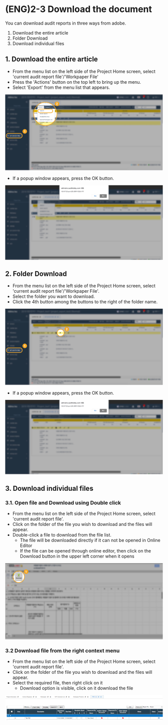 # \(ENG\)2-3 Download the document

You can download audit reports in three ways from adobe.

1. Download the entire article
2. Folder Download
3. Download individual files

## 1. Download the entire article

* From the menu list on the left side of the Project Home screen, select 'current audit report file'/'Workpaper File'
* Press the 'Actions' button on the top left to bring up the menu.
* Select 'Export' from the menu list that appears.

![Project View-&amp;gt;Workpaper file-&amp;gt; Actions -&amp;gt;Export](../../../.gitbook/assets/2-copy-7-1.jpg)

* If a popup window appears, press the OK button.

![](../../../.gitbook/assets/15-copy-3.jpg)

## 2. Folder Download

* From the menu list on the left side of the Project Home screen, select 'current audit report file'/'Workpaper File'.
* Select the folder you want to download.
* Click the 4th button among the buttons to the right of the folder name.

![Project View -&amp;gt;Workpaper file-&amp;gt;Select Folder-&amp;gt;Click on 4th Button](../../../.gitbook/assets/2-copy-8-1.jpg)

* If a popup window appears, press the OK button.

![](../../../.gitbook/assets/15-copy-4-1.jpg)

## 3. Download individual files

### 3.1. Open file and Download using Double click

* From the menu list on the left side of the Project Home screen, select 'current audit report file'.  
* Click on the folder of the file you wish to download and the files will appear.
* Double-click a file to download from the file list.
  * The file will be downloaded directly if it can not be opened in Online Editor
  * If the file can be opened through online editor, then click on the Download button in the upper left corner when it opens

![Project View-&amp;gt;Workpaper file-&amp;gt;Open Folder-&amp;gt;Double Click Individual file-&amp;gt; Download](../../../.gitbook/assets/2-copy-9-1.jpg)

### 3.2 Download file from the right context menu

* From the menu list on the left side of the Project Home screen, select 'current audit report file'.  
* Click on the folder of the file you wish to download and the files will appear.
* Select the required file, then right click on it
  * Download option is visible, click on it download the file

![Right click on Individual file to see the Menu](../../../.gitbook/assets/image%20%2818%29.png)

